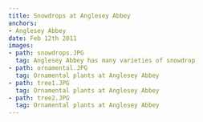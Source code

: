 ```yaml
---
title: Snowdrops at Anglesey Abbey
anchors:
- Anglesey Abbey
date: Feb 12th 2011
images:
- path: snowdrops.JPG
  tag: Anglesey Abbey has many varieties of snowdrop
- path: ornamental.JPG
  tag: Ornamental plants at Anglesey Abbey
- path: tree1.JPG
  tag: Ornamental plants at Anglesey Abbey
- path: tree2.JPG
  tag: Ornamental plants at Anglesey Abbey
---
```


